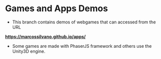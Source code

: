 # Games and Apps Demos

- This branch contains demos of webgames that can accessed from the URL

**https://marcossilvano.github.io/apps/**

- Some games are made with PhaserJS framework and others use the Unity3D engine.